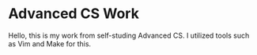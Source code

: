 # Advanced CS Work
Hello, this is my work from self-studing Advanced CS.
I utilized tools such as Vim and Make for this.
